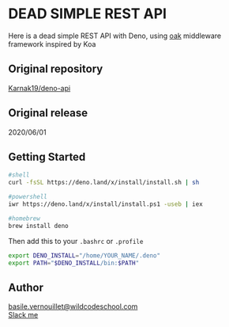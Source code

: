 # DEAD SIMPLE REST API

Here is a dead simple REST API with Deno, using [oak](https://github.com/oakserver/oak) middleware framework inspired by Koa

## Original repository

[Karnak19/deno-api](https://github.com/Karnak19/deno-api)

## Original release

2020/06/01

## Getting Started

```sh
#shell
curl -fsSL https://deno.land/x/install/install.sh | sh

#powershell
iwr https://deno.land/x/install/install.ps1 -useb | iex

#homebrew
brew install deno
```

Then add this to your `.bashrc` or `.profile`

```sh
export DENO_INSTALL="/home/YOUR_NAME/.deno"
export PATH="$DENO_INSTALL/bin:$PATH"
```

## Author

basile.vernouillet@wildcodeschool.com  
[Slack me](https://app.slack.com/client/T6SG2QGG2/C6SG2QKCJ/user_profile/UHNCDGZ0F)
